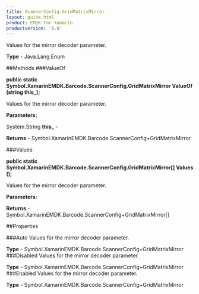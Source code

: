 ```yaml
---
title: ScannerConfig.GridMatrixMirror
layout: guide.html
product: EMDK For Xamarin 
productversion: '5.0' 
---
```

Values for the mirror decoder parameter.

**Type** - Java.Lang.Enum

##Methods
###ValueOf

**public static Symbol.XamarinEMDK.Barcode.ScannerConfig.GridMatrixMirror ValueOf (string this_);**

Values for the mirror decoder parameter.

**Parameters:**

System.String **this_**  - 

**Returns** - Symbol.XamarinEMDK.Barcode.ScannerConfig+GridMatrixMirror

###Values

**public static Symbol.XamarinEMDK.Barcode.ScannerConfig.GridMatrixMirror[] Values ();**

Values for the mirror decoder parameter.

**Parameters:**

**Returns** - Symbol.XamarinEMDK.Barcode.ScannerConfig+GridMatrixMirror[]

##Properties

###Auto
Values for the mirror decoder parameter.

**Type** - Symbol.XamarinEMDK.Barcode.ScannerConfig+GridMatrixMirror
###Disabled
Values for the mirror decoder parameter.

**Type** - Symbol.XamarinEMDK.Barcode.ScannerConfig+GridMatrixMirror
###Enabled
Values for the mirror decoder parameter.

**Type** - Symbol.XamarinEMDK.Barcode.ScannerConfig+GridMatrixMirror
